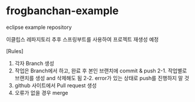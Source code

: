 # frogbanchan-example
eclipse example repository

이클립스 레파지토리
추후 스프링부트를 사용하여 프로젝트 재생성 예정

[Rules]
1. 각자 Branch 생성
2. 작업은 Branch에서 하고, 완료 후 본인 브랜치에 commit & push
 2-1. 작업별로 브랜치를 생성 and 삭제해도 됨
 2-2. error가 있는 상태로 push를 진행하지 말 것
3. github 사이트에서 Pull request 생성
4. 오류가 없을 경우 merge
